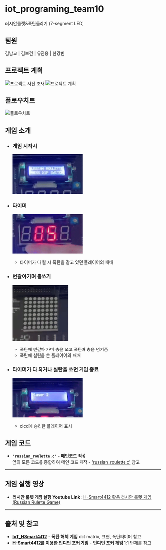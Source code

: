 # iot_programing_team10
러시안룰렛&폭탄돌리기 (7-segment LED)
## 팀원
김남교 | 김보건 | 유진웅 | 한강빈
## 프로젝트 계획

![프로젝트 사전 조사](https://github.com/kimnamgyo/iot_programing_team10/blob/main/img/%ED%94%84%EB%A1%9C%EC%A0%9D%ED%8A%B8%20%EC%82%AC%EC%A0%84%20%EC%A1%B0%EC%82%AC.png)
![프로젝트 계획](https://github.com/kimnamgyo/iot_programing_team10/blob/main/img/%ED%94%84%EB%A1%9C%EC%A0%9D%ED%8A%B8%20%EA%B3%84%ED%9A%8D.png)
## 플로우차트
![플로우차트](https://github.com/kimnamgyo/iot_programing_team10/blob/main/img/flowchart.png?raw=true)

## **게임 소개**

 - ### **게임 시작시**
    ![gif_01](video_clip/GIF/start.gif)

 - ### **타이머**
    ![gif_02](/video_clip/GIF/timer.gif)
   * 타이머가 다 될 시 폭탄을 같고 있던 플레이어의 패배

  - ### **번갈아가며 총쏘기**
    ![gif_03](/video_clip/GIF/dot.gif)
    * 폭탄에 번갈아 가며 총을 쏘고 폭탄과 총을 넘겨줌
    * 폭탄에 실탄을 쏜 플레이어의 패배

 - ### **타이머가 다 되거나 실탄을 쏘면 게임 종료**
    ![gif_04](/video_clip/GIF/end.gif)
    * clcd에 승리한 플레이어 표시

## **게임 코드**

 - **`'russian_roulette.c'` - 메인코드 작성**  
    앞의 모든 코드를 종합하여 메인 코드 제작 - 
    ['russian_roulette.c'](https://github.com/kimnamgyo/iot_programing_team10/blob/main/code/russian_roulette.c) 참고

---

## **게임 실행 영상**
- **러시안 룰렛 게임 실행 Youtube Link** : [H-Smart4412 활용 러시안 룰렛 게임(Russian Rulette Game)](https://youtu.be/yONbquB6PvU?feature=shared)

---
## **출처 및 참고**
 - [**IoT_HSmart4412**](https://takethat.tistory.com/30) - **폭탄 해체 게임**  dot matrix, 표현, 폭탄타이머 참고
 - [**H-Smart4412를 이용한 인디언 포커 게임**](https://velog.io/@hamsangjin/H-Smart4412%EB%A5%BC-%EC%9D%B4%EC%9A%A9%ED%95%9C-%EC%9D%B8%EB%94%94%EC%96%B8-%ED%8F%AC%EC%BB%A4-%EA%B2%8C%EC%9E%84) - **인디언 포커 게임**  1:1 턴제를 참고

